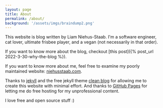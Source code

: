 ```yaml
---
layout: page
title: About
permalink: /about/
background: '/assets/imgs/braindump2.png'
---
```


This website is blog written by Liam Niehus-Staab. I'm a software engineer,
cat lover, ultimate frisbee player, and a vegan (not necessarily in that order).

If you want to know more about the blog, checkout [this post]({% post_url 2022-3-30-why-the-blog %}).

If you want to know more about me, feel free to examine my poorly maintained
website: [niehusstaab.com](https://niehusstaab.com).

Thanks to [jekyll](https://jekyllrb.com/) and the free jekyll theme [clean blog](https://github.com/StartBootstrap/startbootstrap-clean-blog-jekyll) for
allowing me to create this website with minimal effort. And thanks to [GitHub Pages](https://pages.github.com/)
for letting me do free hosting for my unprofessional content.

I love free and open source stuff :)
